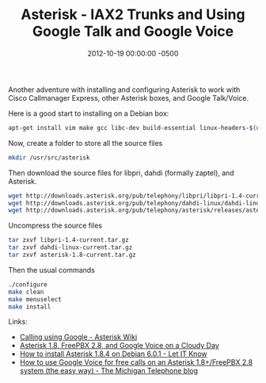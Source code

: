 ﻿---
title:  Asterisk - IAX2 Trunks and Using Google Talk and Google Voice
date:   2012-10-19 00:00:00 -0500
categories: IT
---

Another adventure with installing and configuring Asterisk to work with Cisco Callmanager Express, other Asterisk boxes, and Google Talk/Voice.

Here is a good start to installing on a Debian box:

```bash
apt-get install vim make gcc libc-dev build-essential linux-headers-$(uname -r) cvs libssl-dev zlib1g-dev libnewt-dev bison ncurses-dev libssl-dev libnewt-dev zlib1g-dev procps libiksemel3 libxml2-dev
```

Now, create a folder to store all the source files

```bash
mkdir /usr/src/asterisk
```

Then download the source files for libpri, dahdi (formally zaptel), and Asterisk.

```bash
wget http://downloads.asterisk.org/pub/telephony/libpri/libpri-1.4-current.tar.gz
wget http://downloads.asterisk.org/pub/telephony/dahdi-linux/dahdi-linux-current.tar.gz
wget http://downloads.asterisk.org/pub/telephony/asterisk/releases/asterisk-1.8-current.tar.gz
```

Uncompress the source files

```bash
tar zxvf libpri-1.4-current.tar.gz
tar zxvf dahdi-linux-current.tar.gz
tar zxvf asterisk-1.8-current.tar.gz
```

Then the usual commands

```bash
./configure
make clean
make menuselect
make install
```

Links:

- <a href="https://wiki.asterisk.org/wiki/display/AST/Calling+using+Google">Calling using Google - Asterisk Wiki</a>
- <a href="http://www.personal.psu.edu/wcs131/blogs/psuvoip/2010/11/asterisk_18_freepbx_28_and_goo.html">Asterisk 1.8, FreePBX 2.8, and Google Voice on a Cloudy Day</a>
- <a href="http://letitknow.wordpress.com/2011/05/16/how-to-install-asterisk-1-8-4-on-debian-6-0-1/">How to install Asterisk 1.8.4 on Debian 6.0.1 - Let IT Know</a>
- <a href="http://michigantelephone.wordpress.com/2010/12/21/how-to-use-google-voice-for-free-calls-on-an-asterisk-1-8freepbx-2-8-system-the-easy-way/">How to use Google Voice for free calls on an Asterisk 1.8+/FreePBX 2.8 system (the easy way) - The Michigan Telephone blog</a>
